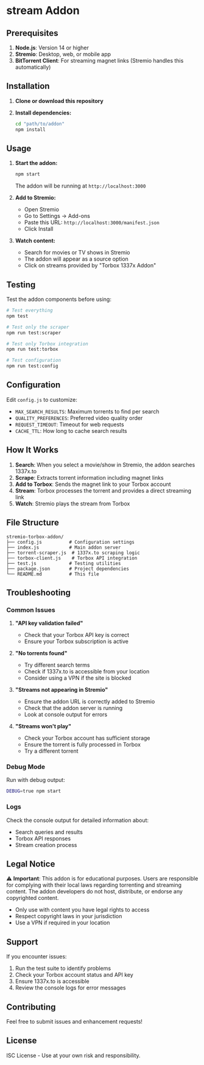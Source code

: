 # stream Addon

## Prerequisites

1. **Node.js**: Version 14 or higher
2. **Stremio**: Desktop, web, or mobile app
3. **BitTorrent Client**: For streaming magnet links (Stremio handles this automatically)

## Installation

1. **Clone or download this repository**

2. **Install dependencies:**
   ```bash
   cd "path/to/addon"
   npm install
   ```

## Usage

1. **Start the addon:**
   ```bash
   npm start
   ```
   The addon will be running at `http://localhost:3000`

2. **Add to Stremio:**
   - Open Stremio
   - Go to Settings → Add-ons
   - Paste this URL: `http://localhost:3000/manifest.json`
   - Click Install

3. **Watch content:**
   - Search for movies or TV shows in Stremio
   - The addon will appear as a source option
   - Click on streams provided by "Torbox 1337x Addon"

## Testing

Test the addon components before using:

```bash
# Test everything
npm test

# Test only the scraper
npm run test:scraper

# Test only Torbox integration
npm run test:torbox

# Test configuration
npm run test:config
```

## Configuration

Edit `config.js` to customize:

- `MAX_SEARCH_RESULTS`: Maximum torrents to find per search
- `QUALITY_PREFERENCES`: Preferred video quality order
- `REQUEST_TIMEOUT`: Timeout for web requests
- `CACHE_TTL`: How long to cache search results

## How It Works

1. **Search**: When you select a movie/show in Stremio, the addon searches 1337x.to
2. **Scrape**: Extracts torrent information including magnet links
3. **Add to Torbox**: Sends the magnet link to your Torbox account
4. **Stream**: Torbox processes the torrent and provides a direct streaming link
5. **Watch**: Stremio plays the stream from Torbox

## File Structure

```
stremio-torbox-addon/
├── config.js          # Configuration settings
├── index.js           # Main addon server
├── torrent-scraper.js  # 1337x.to scraping logic
├── torbox-client.js    # Torbox API integration
├── test.js            # Testing utilities
├── package.json       # Project dependencies
└── README.md          # This file
```

## Troubleshooting

### Common Issues

1. **"API key validation failed"**
   - Check that your Torbox API key is correct
   - Ensure your Torbox subscription is active

2. **"No torrents found"**
   - Try different search terms
   - Check if 1337x.to is accessible from your location
   - Consider using a VPN if the site is blocked

3. **"Streams not appearing in Stremio"**
   - Ensure the addon URL is correctly added to Stremio
   - Check that the addon server is running
   - Look at console output for errors

4. **"Streams won't play"**
   - Check your Torbox account has sufficient storage
   - Ensure the torrent is fully processed in Torbox
   - Try a different torrent

### Debug Mode

Run with debug output:
```bash
DEBUG=true npm start
```

### Logs

Check the console output for detailed information about:
- Search queries and results
- Torbox API responses
- Stream creation process

## Legal Notice

⚠️ **Important**: This addon is for educational purposes. Users are responsible for complying with their local laws regarding torrenting and streaming content. The addon developers do not host, distribute, or endorse any copyrighted content.

- Only use with content you have legal rights to access
- Respect copyright laws in your jurisdiction
- Use a VPN if required in your location

## Support

If you encounter issues:

1. Run the test suite to identify problems
2. Check your Torbox account status and API key
3. Ensure 1337x.to is accessible
4. Review the console logs for error messages

## Contributing

Feel free to submit issues and enhancement requests!

## License


ISC License - Use at your own risk and responsibility.
